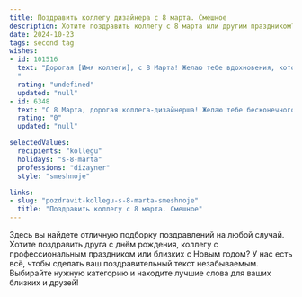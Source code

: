 ```yaml
---
title: Поздравить коллегу дизайнера с 8 марта. Смешное
description: Хотите поздравить коллегу с 8 марта или другим праздником? Наш ИИ создаст незабываемое поздравление, а вы обязательно выделитесь среди других.  
date: 2024-10-23
tags: second tag
wishes:
- id: 101516
  text: "Дорогая [Имя коллеги], с 8 Марта! Желаю тебе вдохновения, которое не иссякнет даже после сотни отрисованных логотипов, клиентов, которые плачут от счастья (а не от ужаса), и чтобы твоё рабочее место всегда блистало, как самый яркий и креативный дизайн!  Пусть твой праздник будет полон красоты, цветов и… кофе! Много кофе!
  "
  rating: "undefined"
  updated: "null"
- id: 6348
  text: "С 8 Марта, дорогая коллега-дизайнерша! Желаю тебе бесконечного вдохновения, ярких идей и побольше благодарных клиентов, которые оценят твои креативные шедевры. Пусть твой «Фотошоп» слушается тебя беспрекословно, а палитра цветов всегда радует глаз. И помни, что настоящий дизайнер — это тот, кто может создать что-то красивое даже из самого скучного брифа!"
  rating: "0"
  updated: "null"

selectedValues:
  recipients: "kollegu"
  holidays: "s-8-marta"
  professions: "dizayner"
  style: "smeshnoje"

links:
- slug: "pozdravit-kollegu-s-8-marta-smeshnoje"
  title: "Поздравить коллегу с 8 марта. Смешное"
---
```


Здесь вы найдете отличную подборку поздравлений на любой случай. 
Хотите поздравить друга с днём рождения, коллегу с профессиональным праздником или близких с Новым годом? У нас есть всё, чтобы сделать ваш поздравительный текст незабываемым. Выбирайте нужную категорию и находите лучшие слова для ваших близких и друзей!
